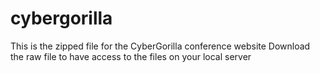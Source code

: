 # cybergorilla
This is the zipped file for the CyberGorilla conference website
Download the raw file to have access to the files on your local server
